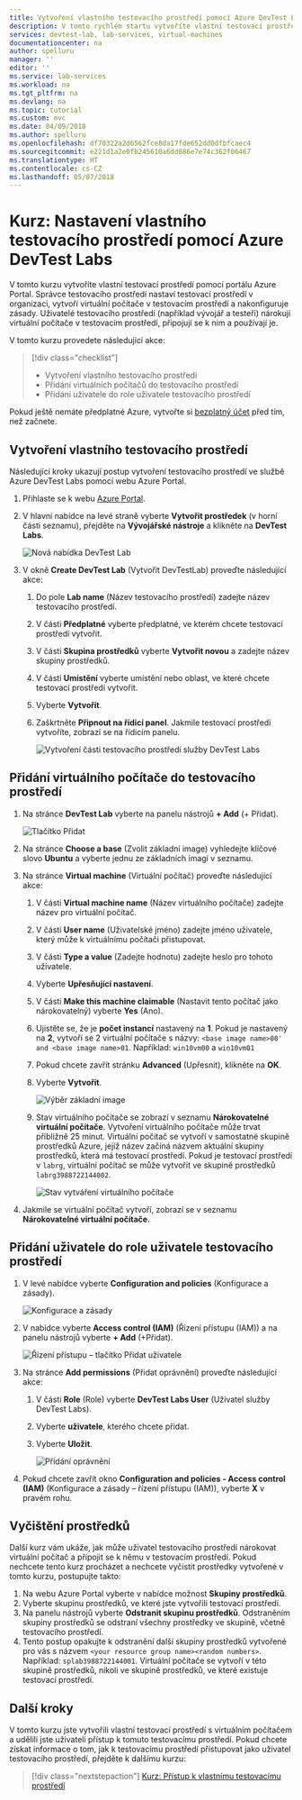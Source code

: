 ```yaml
---
title: Vytvoření vlastního testovacího prostředí pomocí Azure DevTest Labs | Microsoft Docs
description: V tomto rychlém startu vytvoříte vlastní testovací prostředí pomocí služby Azure DevTest Labs.
services: devtest-lab, lab-services, virtual-machines
documentationcenter: na
author: spelluru
manager: ''
editor: ''
ms.service: lab-services
ms.workload: na
ms.tgt_pltfrm: na
ms.devlang: na
ms.topic: tutorial
ms.custom: mvc
ms.date: 04/09/2018
ms.author: spelluru
ms.openlocfilehash: df70322a2d6562fce8da17fde652dd0dfbfcaec4
ms.sourcegitcommit: e221d1a2e0fb245610a6dd886e7e74c362f06467
ms.translationtype: HT
ms.contentlocale: cs-CZ
ms.lasthandoff: 05/07/2018
---
```

# <a name="tutorial-set-up-a-custom-lab-by-using-azure-devtest-labs"></a>Kurz: Nastavení vlastního testovacího prostředí pomocí Azure DevTest Labs
V tomto kurzu vytvoříte vlastní testovací prostředí pomocí portálu Azure Portal. Správce testovacího prostředí nastaví testovací prostředí v organizaci, vytvoří virtuální počítače v testovacím prostředí a nakonfiguruje zásady. Uživatelé testovacího prostředí (například vývojář a testeři) nárokují virtuální počítače v testovacím prostředí, připojují se k nim a používají je. 

V tomto kurzu provedete následující akce:

> [!div class="checklist"]
> * Vytvoření vlastního testovacího prostředí
> * Přidání virtuálních počítačů do testovacího prostředí
> * Přidání uživatele do role uživatele testovacího prostředí

Pokud ještě nemáte předplatné Azure, vytvořte si [bezplatný účet](https://azure.microsoft.com/free/) před tím, než začnete.

## <a name="create-a-custom-lab"></a>Vytvoření vlastního testovacího prostředí
Následující kroky ukazují postup vytvoření testovacího prostředí ve službě Azure DevTest Labs pomocí webu Azure Portal. 

1. Přihlaste se k webu [Azure Portal](https://portal.azure.com).
2. V hlavní nabídce na levé straně vyberte **Vytvořit prostředek** (v horní části seznamu), přejděte na **Vývojářské nástroje** a klikněte na **DevTest Labs**. 

    ![Nová nabídka DevTest Lab](./media/tutorial-create-custom-lab/new-custom-lab-menu.png)
1. V okně **Create DevTest Lab** (Vytvořit DevTestLab) proveďte následující akce: 
    1. Do pole **Lab name** (Název testovacího prostředí) zadejte název testovacího prostředí. 
    2. V části **Předplatné** vyberte předplatné, ve kterém chcete testovací prostředí vytvořit. 
    3. V části **Skupina prostředků** vyberte **Vytvořit novou** a zadejte název skupiny prostředků. 
    4. V části **Umístění** vyberte umístění nebo oblast, ve které chcete testovací prostředí vytvořit. 
    5. Vyberte **Vytvořit**. 
    6. Zaškrtněte **Připnout na řídicí panel**. Jakmile testovací prostředí vytvoříte, zobrazí se na řídicím panelu. 

        ![Vytvoření části testovacího prostředí služby DevTest Labs](./media/tutorial-create-custom-lab/create-custom-lab-blade.png)

## <a name="add-a-vm-to-the-lab"></a>Přidání virtuálního počítače do testovacího prostředí

1. Na stránce **DevTest Lab** vyberte na panelu nástrojů **+ Add** (+ Přidat). 

    ![Tlačítko Přidat](./media/tutorial-create-custom-lab/add-vm-to-lab-button.png)
1. Na stránce **Choose a base** (Zvolit základní image) vyhledejte klíčové slovo **Ubuntu** a vyberte jednu ze základních imagí v seznamu. 
1. Na stránce **Virtual machine** (Virtuální počítač) proveďte následující akce: 
    1. V části **Virtual machine name** (Název virtuálního počítače) zadejte název pro virtuální počítač. 
    2. V části **User name** (Uživatelské jméno) zadejte jméno uživatele, který může k virtuálnímu počítači přistupovat. 
    3. V části **Type a value** (Zadejte hodnotu) zadejte heslo pro tohoto uživatele. 
    4. Vyberte **Upřesňující nastavení**.
    5. V části **Make this machine claimable** (Nastavit tento počítač jako nárokovatelný) vyberte **Yes** (Ano).
    6. Ujistěte se, že je **počet instancí** nastavený na **1**. Pokud je nastavený na **2**, vytvoří se 2 virtuální počítače s názvy: `<base image name>00' and <base image name>01`. Například: `win10vm00` a `win10vm01` 
    7. Pokud chcete zavřít stránku **Advanced** (Upřesnit), klikněte na **OK**. 
    8. Vyberte **Vytvořit**. 

        ![Výběr základní image](./media/tutorial-create-custom-lab/new-virtual-machine.png)
    9. Stav virtuálního počítače se zobrazí v seznamu **Nárokovatelné virtuální počítače**. Vytvoření virtuálního počítače může trvat přibližně 25 minut. Virtuální počítač se vytvoří v samostatné skupině prostředků Azure, jejíž název začíná názvem aktuální skupiny prostředků, která má testovací prostředí. Pokud je testovací prostředí v `labrg`, virtuální počítač se může vytvořit ve skupině prostředků `labrg3988722144002`. 

        ![Stav vytváření virtuálního počítače](./media/tutorial-create-custom-lab/vm-creation-status.png)
1. Jakmile se virtuální počítač vytvoří, zobrazí se v seznamu **Nárokovatelné virtuální počítače**. 

## <a name="add-a-user-to-the-lab-user-role"></a>Přidání uživatele do role uživatele testovacího prostředí

1. V levé nabídce vyberte **Configuration and policies** (Konfigurace a zásady). 

    ![Konfigurace a zásady](./media/tutorial-create-custom-lab/configuration-and-policies-menu.png)
1. V nabídce vyberte **Access control (IAM)** (Řízení přístupu (IAM)) a na panelu nástrojů vyberte **+ Add** (+Přidat). 

    ![Řízení přístupu – tlačítko Přidat uživatele](./media/tutorial-create-custom-lab/access-control-add.png)
1. Na stránce **Add permissions** (Přidat oprávnění) proveďte následující akce:
    1. V části **Role** (Role) vyberte **DevTest Labs User** (Uživatel služby DevTest Labs). 
    2. Vyberte **uživatele**, kterého chcete přidat. 
    3. Vyberte **Uložit**.

        ![Přidání oprávnění](./media/tutorial-create-custom-lab/add-lab-user.png)
4. Pokud chcete zavřít okno **Configuration and policies - Access control (IAM)** (Konfigurace a zásady – řízení přístupu (IAM)), vyberte **X** v pravém rohu. 

## <a name="cleanup-resources"></a>Vyčištění prostředků
Další kurz vám ukáže, jak může uživatel testovacího prostředí nárokovat virtuální počítač a připojit se k němu v testovacím prostředí. Pokud nechcete tento kurz procházet a nechcete vyčistit prostředky vytvořené v tomto kurzu, postupujte takto: 

1. Na webu Azure Portal vyberte v nabídce možnost **Skupiny prostředků**. 
2. Vyberte skupinu prostředků, ve které jste vytvořili testovací prostředí. 
3. Na panelu nástrojů vyberte **Odstranit skupinu prostředků**. Odstraněním skupiny prostředků se odstraní všechny prostředky ve skupině, včetně testovacího prostředí. 
4. Tento postup opakujte k odstranění další skupiny prostředků vytvořené pro vás s názvem `<your resource group name><random numbers>`. Například: `splab3988722144001`. Virtuální počítače se vytvoří v této skupině prostředků, nikoli ve skupině prostředků, ve které existuje testovací prostředí. 

## <a name="next-steps"></a>Další kroky
V tomto kurzu jste vytvořili vlastní testovací prostředí s virtuálním počítačem a udělili jste uživateli přístup k tomuto testovacímu prostředí. Pokud chcete získat informace o tom, jak k testovacímu prostředí přistupovat jako uživatel testovacího prostředí, přejděte k dalšímu kurzu:

> [!div class="nextstepaction"]
> [Kurz: Přístup k vlastnímu testovacímu prostředí](tutorial-use-custom-lab.md)

